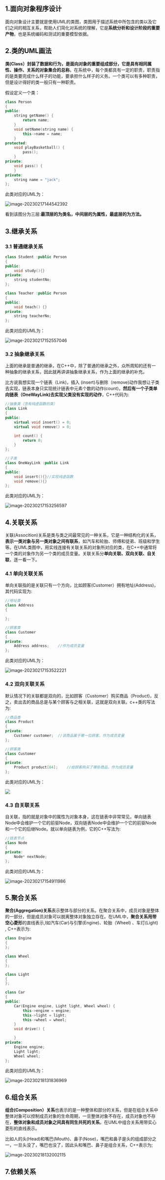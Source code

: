 ## 1.面向对象程序设计

面向对象设计主要就是使用UML的类图，类图用于描述系统中所包含的类以及它们之间的相互关系，帮助人们简化对系统的理解，它是**系统分析和设计阶段的重要产物**，也是系统编码和测试的重要模型依据。
## 2.类的UML画法
**类(Class）封装了数据和行为，是面向对象的重要组成部分，它是具有相同属性、操作、关系的对象集合的总称**。在系统中，每个类都具有一定的职责，职责指的是类要完成什么样子的功能，要承担什么样子的义务。一个类可以有多种职责，但是设计得好的类一般只有一种职责。

假设定义一个类：

```c++
class Person
{
public:
	string getName() {
		return name;
	}
	void setName(string name) {
		this->name = name;
	}
protected:
	void playBasketball() {
		pass();
	}
private:
	void pass() {
	}
private:
	string name = "jack";
};
```

此类对应的UML为：

![image-20230217144542392](C:\Users\pengyang\AppData\Roaming\Typora\typora-user-images\image-20230217144542392.png)

看到该图分为三层:**最顶层的为类名，中间层的为属性，最底层的为方法。**

## 3.继承关系

### 3.1 普通继承关系

```c++
class Student :public Person
{
public:
	void study(){}
private:
	string studentNo;
};

class Teacher :public Person
{
public:
	void teach() {}
private:
	string teacherNo;
};
```

此类对应的UML为：

![image-20230217152557046](C:\Users\pengyang\AppData\Roaming\Typora\typora-user-images\image-20230217152557046.png)

### 3.2 抽象继承关系

上面的继承是普通的继承，在C++中，除了普通的继承之外，众所周知的还有一种抽象的继承关系，因此就再讲讲抽象继承关系，作为上面的继承的补充。

比方说我想实现一个链表（Link)，插入 (insert)与删除（remove)动作我想让子类去实现，链表本身只实现统计链表中元素个数的动作(count)，**然后有一个子类单向链表（OneWayLink)去实现父类没有实现的动作**，C++代码为:

```c++
//抽象类（含有纯虚函数的类）
class Link
{
public:
	virtual void insert() = 0;
	virtual void remove() = 0;

	int count() {
		return 0;
	}
};

//子类
class OneWayLink :public Link 
{
public:
	void insert(){}//实现纯虚函数
	void remove(){}
};
```

此类对应的UML为：

![image-20230217153256597](C:\Users\pengyang\AppData\Roaming\Typora\typora-user-images\image-20230217153256597.png)

## 4.关联关系

关联(Assocition)关系是类与类之间最常见的一种关系，它是一种结构化的关系，**表示一类对象与另一类对象之间有联系**，如汽车和轮胎、师傅和徒弟、班级和学生等。在UML类图中，用实线连接有关联关系的对象所对应的类，在C++中通常将一个类的对象作为另一个类的成员变量。关联关系分**单向关联、双向关联、自关联**，逐一看一下。

### 4.1 单向关联关系

单向关联指的是关联只有一个方向，比如顾客(Customer）拥有地址(Address)，其代码实现为:

```c++
//地址类
class Address 
{

};

//顾客类
class Customer 
{
private:
	Address address;	//作为成员变量
};
```

此类对应的UML为：

![image-20230217153522221](C:\Users\pengyang\AppData\Roaming\Typora\typora-user-images\image-20230217153522221.png)









### 4.2 双向关联关系

默认情况下的关联都是双向的，比如顾客（Customer）购买商品（Product)，反之，卖出去的商品总是与某个顾客与之相关联，这就是双向关联。c++类的写法为:

```c++
//商品类
class Product
{
private:
	Customer customer;	//该商品属于哪一位顾客，作为成员变量
};

//顾客类
class Customer
{
private:
	Product product[64];	//给顾客购买了哪些商品，作为成员变量
};
```

此类对应的UML为：

![](C:\Users\pengyang\AppData\Roaming\Typora\typora-user-images\image-20230217154100381.png)

### 4.3 自关联关系

自关联，指的就是对象中的属性为对象本身，这在链表中非常常见，单向链表Node中会维护一个它的前驱Node，双向链表Node中会维护一个它的前驱Node和一个它的后继Node。就以单向链表为例，它的C++写法为:

```c++
//链表节点
class Node
{
private:
	Node* nextNode;
};
```

此类对应的UML为：

![image-20230217154911986](C:\Users\pengyang\AppData\Roaming\Typora\typora-user-images\image-20230217154911986.png)

## 5.聚合关系

**聚合(Aggregation)关系**表示整体与部分的关系。在聚合关系中，成员对象是整体的一部分，但是成员对象可以脱离整体对象独立存在。在UML中，**聚合关系用带空心菱形**的直线表示,I如汽车(Car)与引擎(Engine)、轮胎（Wheel) 、车灯(Light) , C++表示为:

```c++
class Engine
{
};

class Wheel
{
};

class Light
{
};

class Car
{
public:
	Car(Engine engine, Light light, Wheel wheel) {
		this->engine = engine;
		this->light = light;
		this->wheel = wheel;
	}
	void drive() {

	}
private:
	Engine engine;
	Light light;
	Wheel wheel;
};
```

此类对应的UML为：

![image-20230218131836969](C:\Users\pengyang\AppData\Roaming\Typora\typora-user-images\image-20230218131836969.png)

## 6.组合关系

**组合(Composition）关系**也表示的是一种整体和部分的关系，但是在组合关系中整体对象可以控制成员对象的生命周期，一旦整体对象不存在，成员对象也不存在，**整体对象和成员对象之间具有同生共死的关系**。在UML中组合关系用带实心菱形的直线表示。

比如人的头(Head)和嘴巴(Mouth)、鼻子(Nose)，嘴巴和鼻子是头的组成部分之一，一旦头没了，嘴巴也没了，因此头和嘴巴、鼻子是组合关系，C++表示为;

![image-20230218132002115](C:\Users\pengyang\AppData\Roaming\Typora\typora-user-images\image-20230218132002115.png)

## 7.依赖关系